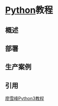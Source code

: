 # [Python]()教程

## 概述



## 部署


## 生产案例







## 引用


[廖雪峰Python3教程](https://www.liaoxuefeng.com/wiki/0014316089557264a6b348958f449949df42a6d3a2e542c000)

[]()

[]()

